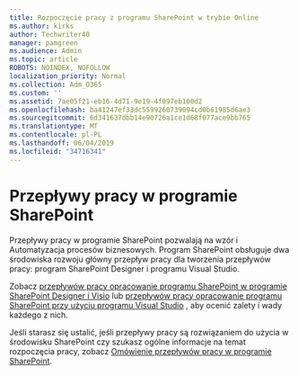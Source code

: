 ```yaml
---
title: Rozpoczęcie pracy z programu SharePoint w trybie Online
ms.author: kirks
author: Techwriter40
manager: pamgreen
ms.audience: Admin
ms.topic: article
ROBOTS: NOINDEX, NOFOLLOW
localization_priority: Normal
ms.collection: Adm_O365
ms.custom: ''
ms.assetid: 7ae05f21-eb16-4d71-9e19-4f097eb100d2
ms.openlocfilehash: ba41247ef33dc5599260739094cd0b61985d6ae3
ms.sourcegitcommit: 6d341637dbb14e90726a1ce1d68f077ace9bb765
ms.translationtype: MT
ms.contentlocale: pl-PL
ms.lasthandoff: 06/04/2019
ms.locfileid: "34716341"
---
```

# <a name="workflows-in-sharepoint"></a>Przepływy pracy w programie SharePoint

Przepływy pracy w programie SharePoint pozwalają na wzór i Automatyzacja procesów biznesowych. Program SharePoint obsługuje dwa środowiska rozwoju główny przepływ pracy dla tworzenia przepływów pracy: program SharePoint Designer i programu Visual Studio. 

Zobacz [przepływów pracy opracowanie programu SharePoint w programie SharePoint Designer i Visio](https://docs.microsoft.com/en-us/sharepoint/dev/general-development/develop-sharepoint-workflows-using-visual-studio) lub [przepływów pracy opracowanie programu SharePoint przy użyciu programu Visual Studio](https://docs.microsoft.com/en-us/sharepoint/dev/general-development/develop-sharepoint-workflows-using-visual-studio) , aby ocenić zalety i wady każdego z nich. 

Jeśli starasz się ustalić, jeśli przepływy pracy są rozwiązaniem do użycia w środowisku SharePoint czy szukasz ogólne informacje na temat rozpoczęcia pracy, zobacz [Omówienie przepływów pracy w programie SharePoint](https://docs.microsoft.com/en-us/sharepoint/dev/general-development/get-started-with-workflows-in-sharepoint#overview-of-workflows-in-sharepoint).